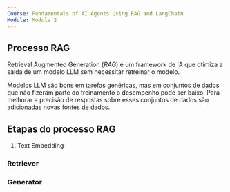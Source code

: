 ```yaml
---
Course: Fundamentals of AI Agents Using RAG and LangChain
Module: Module 2
---
```

## Processo RAG
Retrieval Augmented Generation (*RAG*) é um framework de IA que otimiza a saída de um modelo LLM sem necessitar retreinar o modelo.

Modelos LLM são bons em tarefas genéricas, mas em conjuntos de dados que não fizeram parte do treinamento o desempenho pode ser baixo. Para melhorar a precisão de respostas sobre esses conjuntos de dados são adicionadas novas fontes de dados.

## Etapas do processo RAG

1. Text Embedding

### Retriever

### Generator